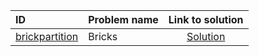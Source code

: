| ID | Problem name | Link to solution |
|:---|:---|:---:|
| [brickpartition](https://open.kattis.com/problems/brickpartition   ) | Bricks | [Solution](https://github.com/versenyi98/kattis-solutions/tree/main/solutions/Bricks)|
